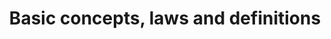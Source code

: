 ---
learningObjectiveId: "082.01.01"
parentId: "082.01"
title: Basic concepts, laws and definitions
---